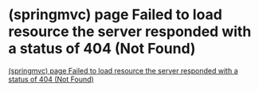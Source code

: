 # (springmvc) page Failed to load resource the server responded with a status of 404 (Not Found)
[(springmvc) page Failed to load resource the server responded with a status of 404 (Not Found)](https://aiwithcloud.com/2022/09/15/springmvc_page_failed_to_load_resource_the_server_responded_with_a_status_of_404_not_found/)